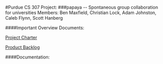 #Purdue CS 307 Project:
###papaya -- Spontaneous group collaboration for universities
Members: Ben Maxfield, Christian Lock, Adam Johnston, Caleb Flynn, Scott Hanberg

####Important Overview Documents:

[Project Charter](http://github.com/bmaxfie/papaya-lambda/blob/master/docs/ProjectCharter.md)

[Product Backlog](http://github.com/bmaxfie/papaya-lambda/blob/master/docs/ProductBacklog.md)

####Documentation:
